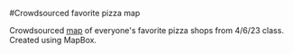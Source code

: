 #Crowdsourced favorite pizza map

Crowdsourced [map](https://khy236.github.io/webmapping_wk3class/) of everyone's favorite pizza shops from 4/6/23 class. Created using MapBox.